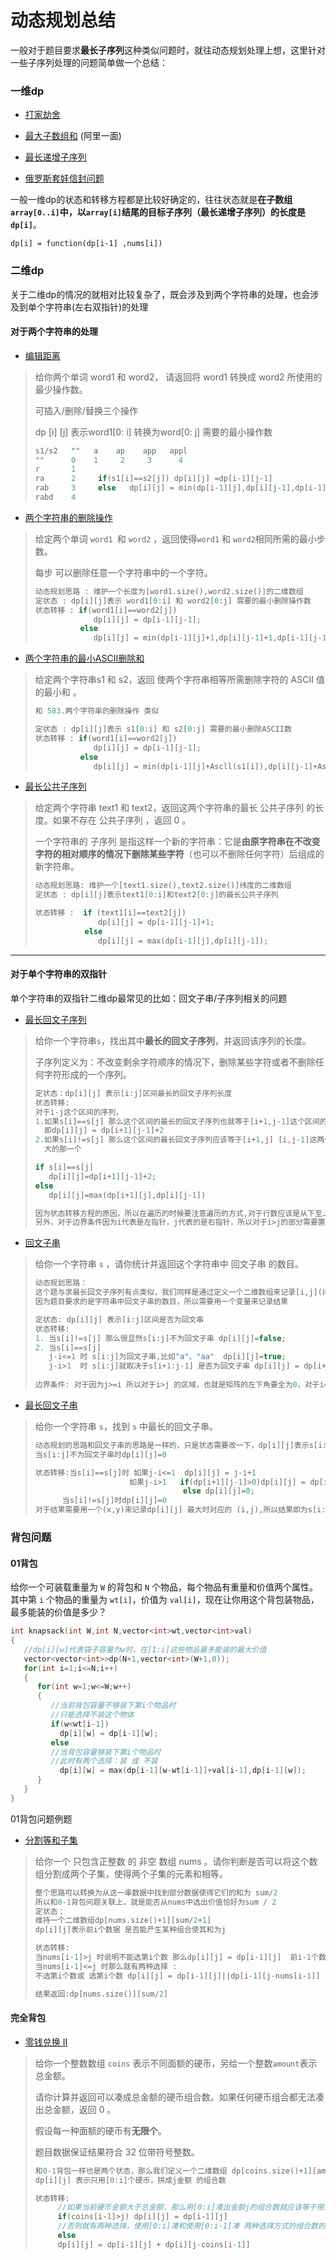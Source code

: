 # 动态规划总结

一般对于题目要求**最长子序列**这种类似问题时，就往动态规划处理上想，这里针对一些子序列处理的问题简单做一个总结：

### 一维dp

* [打家劫舍](https://leetcode-cn.com/problems/house-robber/)

* [最大子数组和](https://leetcode-cn.com/problems/maximum-subarray/)   (阿里一面)

* [最长递增子序列](https://leetcode-cn.com/problems/longest-increasing-subsequence/)
* [俄罗斯套娃信封问题](https://leetcode-cn.com/problems/russian-doll-envelopes/)

一般一维dp的状态和转移方程都是比较好确定的，往往状态就是**在子数组`array[0..i]`中，以`array[i]`结尾的目标子序列（最长递增子序列）的长度是`dp[i]`**。

```
dp[i] = function(dp[i-1] ,nums[i]) 
```



### 二维dp

关于二维dp的情况的就相对比较复杂了，既会涉及到两个字符串的处理，也会涉及到单个字符串(左右双指针)的处理

#### **对于两个字符串的处理**

* [编辑距离](https://leetcode-cn.com/problems/edit-distance/)

> 给你两个单词 word1 和 word2， 请返回将 word1 转换成 word2 所使用的最少操作数。
>
> 可插入/删除/替换三个操作
>
> dp [i] [j] 表示word1[0: i] 转换为word[0: j] 需要的最小操作数
>
> ```cpp
> s1/s2   ""   a    ap    app   appl
> ""      0    1     2     3      4
> r       1     
> ra      2     if(s1[i]==s2[j]) dp[i][j] =dp[i-1][j-1]
> rab     3     else   dp[i][j] = min(dp[i-1][j],dp[i][j-1],dp[i-1][j-1]) +1
> rabd    4
> ```

* [两个字符串的删除操作](https://leetcode-cn.com/problems/delete-operation-for-two-strings/)

> 给定两个单词 `word1 `和 `word2` ，返回使得`word1` 和 ` word2 `相同所需的最小步数。
>
> 每步 可以删除任意一个字符串中的一个字符。
>
> ```cpp
> 动态规划思路 : 维护一个长度为[word1.size(),word2.size()]的二维数组
> 定状态 : dp[i][j]表示 word1[0:i] 和 word2[0:j] 需要的最小删除操作数
> 状态转移 : if(word1[i]==word2[j])
>              dp[i][j] = dp[i-1][j-1];
>           else
>              dp[i][j] = min(dp[i-1][j]+1,dp[i][j-1]+1,dp[i-1][j-1]+2)
> ```

* [两个字符串的最小ASCII删除和](https://leetcode-cn.com/problems/minimum-ascii-delete-sum-for-two-strings/)

> 给定两个字符串s1 和 s2，返回 使两个字符串相等所需删除字符的 ASCII 值的最小和 。
>
> ```cpp
> 和 583.两个字符串的删除操作 类似
> 
> 定状态 : dp[i][j]表示 s1[0:i] 和 s2[0:j] 需要的最小删除ASCII数
> 状态转移 : if(word1[i]==word2[j])
>              dp[i][j] = dp[i-1][j-1];
>           else
>              dp[i][j] = min(dp[i-1][j]+Ascll(s1[i]),dp[i][j-1]+Ascll(s2[j]))
> ```

* [最长公共子序列](https://leetcode-cn.com/problems/longest-common-subsequence/)

> 给定两个字符串 text1 和 text2，返回这两个字符串的最长 公共子序列 的长度。如果不存在 公共子序列 ，返回 0 。
>
> 一个字符串的 子序列 是指这样一个新的字符串：它是**由原字符串在不改变字符的相对顺序的情况下删除某些字符**（也可以不删除任何字符）后组成的新字符串。
>
> ```cpp
> 动态规划思路: 维护一个[text1.size(),text2.size()]纬度的二维数组
> 定状态 : dp[i][j]表示text1[0:i]和text2[0:j]的最长公共子序列 
> 
> 状态转移 :  if (text1[i]==text2[j])
>               dp[i][j] = dp[i-1][j-1]+1;
>            else
>               dp[i][j] = max(dp[i-1][j],dp[i][j-1]);
> ```

-----

#### 对于单个字符串的双指针

单个字符串的双指针二维dp最常见的比如：回文子串/子序列相关的问题

* [最长回文子序列](https://leetcode-cn.com/problems/longest-palindromic-subsequence/)

> 给你一个字符串` s `，找出其中**最长的回文子序列**，并返回该序列的长度。
>
> 子序列定义为：不改变剩余字符顺序的情况下，删除某些字符或者不删除任何字符形成的一个序列。
>
> ```cpp
> 定状态：dp[i][j] 表示[i:j]区间最长的回文子序列长度
> 状态转移:
> 对于i-j这个区间的序列，
> 1.如果s[i]==s[j] 那么这个区间的最长的回文子序列也就等于[i+1,j-1]这个区间的最长回文子序列长度+2   
>   即dp[i][j] = dp[i+1][j-1]+2 
> 2.如果s[i]!=s[j] 那么这个区间的最长回文子序列应该等于[i+1,j] [i,j-1]这两个区间最长回文子序列中较  
>   大的那一个
> 
> if s[i]==s[j]
>    dp[i][j]=dp[i+1][j-1]+2;
> else
>    dp[i][j]=max(dp[i+1][j],dp[i][j-1])
> 
> 因为状态转移方程的原因，所以在遍历的时候要注意遍历的方式,对于行数应该是从下至上，对于列数就从左至右
> 另外，对于边界条件因为i代表是左指针，j代表的是右指针，所以对于i>j的部分需要置0
> ```

* [回文子串](https://leetcode-cn.com/problems/palindromic-substrings/)

> 给你一个字符串 `s` ，请你统计并返回这个字符串中 回文子串 的数目。
>
> ```cpp
> 动态规划思路：
> 这个题与求最长回文子序列有点类似，我们同样是通过定义一个二维数组来记录[i,j](闭区间)是否为回文子串
> 因为题目要求的是字符串中回文子串的数目，所以需要用一个变量来记录结果
> 
> 定状态: dp[i][j] 表示[i:j]区间是否为回文串
> 状态转移: 
> 1. 当s[i]!=s[j] 那么很显然s[i:j]不为回文子串 dp[i][j]=false;
> 2. 当s[i]==s[j] 
>    j-i<=1 时 s[i:j]为回文子串,比如"a"、"aa"  dp[i][j]=true; 
>    j-i>1  时 s[i:j]就取决于s[i+1:j-1] 是否为回文子串 dp[i][j] = dp[i+1][j-1]
>    
> 边界条件: 对于因为j>=i 所以对于i>j 的区域，也就是矩阵的左下角要全为0，对于i==j时只有单个字符所以一定为回文串
> ```

* [最长回文子串](https://leetcode-cn.com/problems/longest-palindromic-substring/)

>给你一个字符串 `s`，找到 `s` 中最长的回文子串。
>
>```cpp
>动态规划的思路和回文子串的思路是一样的，只是状态需要改一下，dp[i][j]表示s[i:j]这个回文子串的长度
>当s[i:j]不为回文子串时dp[i][j]=0
>
>状态转移:当s[i]==s[j]时 如果j-i<=1  dp[i][j] = j-i+1
>                      如果j-i>1   if(dp[i+1][j-1]>0)dp[i][j] = dp[i+1][j-1]+2;
>                                  else dp[i][j]=0;
>       当s[i]!=s[j]时dp[i][j]=0
>对于结果需要用一个(x,y)来记录dp[i][j] 最大时对应的 (i,j),所以结果即为s[i:j]
>```



### 背包问题

#### 01背包

给你一个可装载重量为 `W` 的背包和 `N` 个物品，每个物品有重量和价值两个属性。其中第 `i` 个物品的重量为 `wt[i]`，价值为 `val[i]`，现在让你用这个背包装物品，最多能装的价值是多少？

```cpp
int knapsack(int W,int N,vector<int>wt,vector<int>val)
{
   //dp[i][w]代表袋子容量为w时，在[1:i]这些物品最多能装的最大价值
   vector<vector<int>>dp(N+1,vector<int>(W+1,0));
   for(int i=1;i<=N;i++)
   {
      for(int w=1;w<=W;w++)
      {
         //当前背包容量不够装下第i个物品时
         //只能选择不装这个物体
         if(w<wt[i-1])
           dp[i][w] = dp[i-1][w];
         else
         //当背包容量够装下第i个物品时
         //此时有两个选择：装 或 不装
           dp[i][w] = max(dp[i-1][w-wt[i-1]]+val[i-1],dp[i-1][w]);
      }
   }
}
```

01背包问题例题

* [分割等和子集](https://leetcode-cn.com/problems/partition-equal-subset-sum/)

> 给你一个 只包含正整数 的 非空 数组 nums 。请你判断是否可以将这个数组分割成两个子集，使得两个子集的元素和相等。
>
> ```cpp
> 整个思路可以转换为从这一串数据中找到部分数据使得它们的和为 sum/2
> 所以和0-1背包问题关联上，就是能否从nums中选出价值恰好为sum / 2
> 定状态：
> 维持一个二维数组dp[nums.size()+1][sum/2+1]
> dp[i][j]表示前i个数据 是否能产生某种组合使其和为j
> 
> 状态转移:
> 当nums[i-1]>j 时说明不能选第i个数 那么dp[i][j] = dp[i-1][j]  前i-1个数据组成j
> 当nums[i-1]<=j 时那么就有两种选择 : 
> 不选第i个数或 选第i个数 dp[i][j] = dp[i-1][j]||dp[i-1][j-nums[i-1]]
> 
> 结果返回:dp[nums.size()][sum/2]
> ```

#### 完全背包

* [零钱兑换 II](https://leetcode-cn.com/problems/coin-change-2/)

> 给你一个整数数组 `coins` 表示不同面额的硬币，另给一个整数` amount `表示总金额。
>
> 请你计算并返回可以凑成总金额的硬币组合数。如果任何硬币组合都无法凑出总金额，返回 0 。
>
> 假设每一种面额的硬币有**无限个**。 
>
> 题目数据保证结果符合 32 位带符号整数。
>
> ```cpp
> 和0-1背包一样也是两个状态，那么我们定义一个二维数组 dp[coins.size()+1][amount+1]
> dp[i][j] 表示只用[0:i]个硬币，拼成j金额 的组合数
> 
> 状态转移: 
>      //如果当前硬币金额大于总金额，那么用[0:i]凑出金额j的组合数就应该等于用[0:i-1]的凑出金额j的组合数
>      if(coins[i-1]>j) dp[i][j] = dp[i-1][j]
>      //否则就有两种选择，使用[0:i]凑和使用[0:i-1]凑 两种选择方式的组合数的和
>      else
>      dp[i][j] = dp[i-1][j] + dp[i][j-coins[i-1]]
> ```